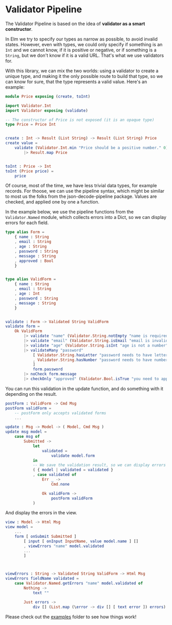 # Validator Pipeline

The Validator Pipeline is based on the idea of **validator as a smart constructor**.

In Elm we try to specify our types as narrow as possible, to avoid invalid states. However, even with types, we could only specify if something is an `Int` and we cannot know, if it is positive or negative, or if something is a `String`, but we don't know if it is a valid URL. That's what we use validators for.

With this library, we can mix the two worlds: using a validator to create a unique type, and making it the only possible route to build that type, so we can know for sure, that the type represents a valid value. Here's an example:

```elm
module Price exposing (create, toInt)

import Validator.Int
import Validator exposing (validate)

-- The constructor of Price is not exposed (it is an opaque type)
type Price = Price Int


create : Int -> Result (List String) -> Result (List String) Price
create value =
    validate (Validator.Int.min "Price should be a positive number." 0) value
        |> Result.map Price


toInt : Price -> Int
toInt (Price price) =
    price

```

Of course, most of the time, we have less trivial data types, for example records.
For thoose, we can use the pipeline syntax, which might be similar to most us the folks from the
json-decode-pipeline package. Values are checked, and applied one by one a function.

In the example below, we use the pipeline functions from the `Validator.Named` module, which collects errors
into a Dict, so we can display errors for each field.

```elm
type alias Form =
    { name : String
    , email : String
    , age : String
    , password : String
    , message : String
    , approved : Bool
    }


type alias ValidForm =
    { name : String
    , email : String
    , age : Int
    , password : String
    , message : String
    }


validate : Form -> Validated String ValidForm
validate form =
    Ok ValidForm
        |> validate "name" (Validator.String.notEmpty "name is required") form.name
        |> validate "email" (Validator.String.isEmail "email is invalid") form.email
        |> validate "age" (Validator.String.isInt "age is not a number") form.age
        |> validateMany "password"
            [ Validator.String.hasLetter "password needs to have letters"
            , Validator.String.hasNumber "password needs to have numbers"
            ]
            form.password
        |> noCheck form.message
        |> checkOnly "approved" (Validator.Bool.isTrue "you need to approve") model.approved

```

You can run this validation in the update function, and do something with it depending on the result.

```elm
postForm : ValidForm -> Cmd Msg
postForm validForm =
    -- postForm only accepts validated forms
    ...

update : Msg -> Model -> ( Model, Cmd Msg )
update msg model =
    case msg of
        Submitted ->
            let
                validated =
                    validate model.form
            in
            -- We save the validation result, so we can display errors in the view function
            ( { model | validated = validated }
            , case validated of
                Err _ ->
                    Cmd.none

                Ok validForm ->
                    postForm validForm
            )
```

And display the errors in the view.

```elm
view : Model -> Html Msg
view model =
    ...
    form [ onSubmit Submitted ]
        [ input [ onInput InputName, value model.name ] []
        , viewErrors "name" model.validated
        ...
        ]



viewErrors : String -> Validated String ValidForm -> Html Msg
viewErrors fieldName validated =
    case Validator.Named.getErrors "name" model.validated of
        Nothing ->
            text ""

        Just errors ->
            div [] (List.map (\error -> div [] [ text error ]) errors)
```

Please check out the [examples](/examples/) folder to see how things work!
